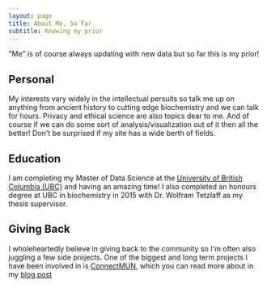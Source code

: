 ```yaml
---
layout: page
title: About Me, So Far
subtitle: Knowing my prior
---
```



"Me" is of course always updating with new data but so far this is my prior!

## Personal

My interests vary widely in the intellectual persuits so talk me up on anything from ancient history to cutting edge biochemistry and we can talk for hours. Privacy and ethical science are also topics dear to me. And of course if we can do some sort of analysis/visualization out of it then all the better! Don't be surprised if my site has a wide berth of fields.

## Education

I am completing my Master of Data Science at the [University of British Columbia (UBC)](http://masterdatascience.science.ubc.ca) and having an amazing time! I also completed an honours degree at UBC in biochemistry in 2015 with Dr. Wolfram Tetzlaff as my thesis supervisor. 


## Giving Back

I wholeheartedly believe in giving back to the community so I'm often also juggling a few side projects. One of the biggest and long term projects I have been involved in is [ConnectMUN](connectmun.ca), which you can read more about in my [blog post](/_posts/2017-01-16-worldofconnectmun.md)